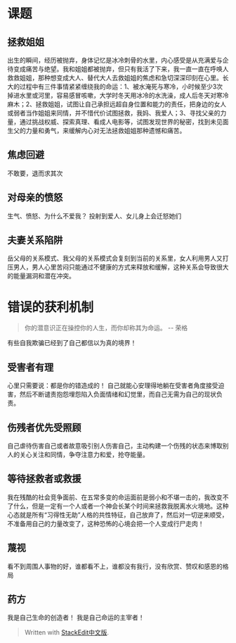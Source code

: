# 课题
## 拯救姐姐
出生的瞬间，经历被抛弃，身体记忆是冰冷刺骨的水里，内心感受是从充满爱与企待变成痛苦与绝望。我和姐姐都被抛弃，但只有我活了下来，我一直一直在呼唤人救救姐姐，那种想变成大人、替代大人去救姐姐的焦虑和急切深深印刻在心里。长大的过程中有三件事情紧紧缠绕我的命运：1、被水淹死与寒冷，小时候至少3次掉进水里或河里，容易感冒咳嗽，大学时冬天用冰冷的水洗澡，成人后冬天对寒冷麻木；2、拯救姐姐，试图让自己承担远超自身位置和能力的责任，把身边的女人或弱者当作姐姐来同情，并不惜代价试图拯救，我妈、我爱人；3、寻找父亲的力量，通过挑战权威、探索真理、看成人电影等，试图发现世界的秘密，找到未见面生父的力量和勇气，来缓解内心对无法拯救姐姐那种遗憾和痛苦。
## 焦虑回避
不敢要，退而求其次
## 对母亲的愤怒
生气、愤怒、为什么不爱我？
投射到爱人、女儿身上会迁怒她们

## 夫妻关系陷阱
岳父母的关系模式、我父母的关系模式会复刻到当前的关系里，女人利用男人又打压男人，男人心里苦闷只能通过不健康的方式来释放和缓解，这种关系会导致很大的能量漏洞和潜在冲突。

# 错误的获利机制
>你的潜意识正在操控你的人生，而你却称其为命运。
-- 荣格

有些自我欺骗已经到了自己都信以为真的境界！
## 受害者有理
心里只需要说：都是你的错造成的！
自己就能心安理得地躺在受害者角度接受迫害，然后不断谴责抱怨埋怨陷入负面情绪和幻觉里，而自己无需为自己的现状负责。
## 伤残者优先受照顾
自己虐待伤害自己或者故意吸引别人伤害自己，主动构建一个伤残的状态来博取别人的关心关注和同情，争夺注意力和爱，抢夺能量。
## 等待拯救者或救援
我在残酷的社会竞争面前、在五常多变的命运面前是弱小和不堪一击的，我改变不了什么，但是一定有一个人或者一个神会长某个时间来拯救我脱离水火境地。这种心态就是所有“习得性无助”人格的共性特征，自己放弃了，然后对一切逆来顺受，不准备用自己的力量改变了，这种恐怖的心境会把一个人变成行尸走肉！

## 蔑视
看不到周围人事物的好，谁都看不上，谁都没有我行，没有欣赏、赞叹和感恩的格局

## 药方
我是自己生命的创造者！
我是自己命运的主宰者！



> Written with [StackEdit中文版](https://stackedit.cn/).
<!--stackedit_data:
eyJoaXN0b3J5IjpbLTgxMjA2NzI2MiwxMTQ3MDcwNDk3LDExNj
c5OTgyNzcsLTIwNjI1MDUwMDksLTEwMjU1ODY1NywzNTE5ODY2
ODRdfQ==
-->